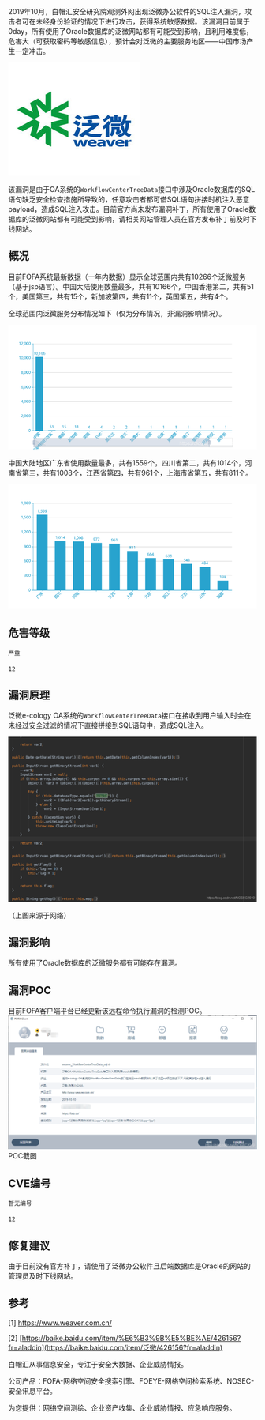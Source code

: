 2019年10月，白帽汇安全研究院观测外网出现泛微办公软件的SQL注入漏洞，攻击者可在未经身份验证的情况下进行攻击，获得系统敏感数据。该漏洞目前属于0day，所有使用了Oracle数据库的泛微网站都有可能受到影响，且利用难度低，危害大（可获取密码等敏感信息），预计会对泛微的主要服务地区——中国市场产生一定冲击。

![在这里插入图片描述](泛微e-cology-SQL注入漏洞.assets/20191010181317791.png)

该漏洞是由于OA系统的`WorkflowCenterTreeData`接口中涉及Oracle数据库的SQL语句缺乏安全检查措施所导致的，任意攻击者都可借SQL语句拼接时机注入恶意payload，造成SQL注入攻击。目前官方尚未发布漏洞补丁，所有使用了Oracle数据库的泛微网站都有可能受到影响，请相关网站管理人员在官方发布补丁前及时下线网站。

## 概况

目前FOFA系统最新数据（一年内数据）显示全球范围内共有10266个泛微服务（基于jsp语言）。中国大陆使用数量最多，共有10166个，中国香港第二，共有51个，美国第三，共有15个，新加坡第四，共有11个，英国第五，共有4个。

全球范围内泛微服务分布情况如下（仅为分布情况，非漏洞影响情况）。

![在这里插入图片描述](泛微e-cology-SQL注入漏洞.assets/20191010181324820.png)

中国大陆地区广东省使用数量最多，共有1559个，四川省第二，共有1014个，河南省第三，共有1008个，江西省第四，共有961个，上海市省第五，共有811个。

![在这里插入图片描述](泛微e-cology-SQL注入漏洞.assets/20191010181330679.png)

## 危害等级

```
严重

12
```

## 漏洞原理

泛微e-cology OA系统的`WorkflowCenterTreeData`接口在接收到用户输入时会在未经过安全过滤的情况下直接拼接到SQL语句中，造成SQL注入。

![在这里插入图片描述](泛微e-cology-SQL注入漏洞.assets/201910101813371.png)

（上图来源于网络）

## 漏洞影响

所有使用了Oracle数据库的泛微服务都有可能存在漏洞。

## 漏洞POC

目前FOFA客户端平台已经更新该远程命令执行漏洞的检测POC。
 ![在这里插入图片描述](泛微e-cology-SQL注入漏洞.assets/2019101018140442.png)
 POC截图

## CVE编号

```
暂无编号 

12
```

## 修复建议

由于目前没有官方补丁，请使用了泛微办公软件且后端数据库是Oracle的网站的管理员及时下线网站。

## 参考

[1] https://www.weaver.com.cn/

[2] [https://baike.baidu.com/item/%E6%B3%9B%E5%BE%AE/426156?fr=aladdin](https://baike.baidu.com/item/泛微/426156?fr=aladdin)

白帽汇从事信息安全，专注于安全大数据、企业威胁情报。

公司产品：FOFA-网络空间安全搜索引擎、FOEYE-网络空间检索系统、NOSEC-安全讯息平台。

为您提供：网络空间测绘、企业资产收集、企业威胁情报、应急响应服务。
